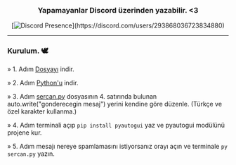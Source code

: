 <br/>
<div align="center">

### Yapamayanlar Discord üzerinden yazabilir. <3
[![Discord Presence](https://lanyard-profile-readme.vercel.app/api/293868036723834880?theme=light&bg=809ecf&animated=false&hideDiscrim=true&borderRadius=30px&idleMessage=Probably%20doing%20something%20else...)](https://discord.com/users/293868036723834880)

</div>

--------------------------------------

### Kurulum. 🕊️
» 1. Adım <a href="https://github.com/Artidox/message-spammer-bot/archive/refs/heads/main.zip">Dosyayı</a> indir.
  
» 2. Adım <a href="https://www.python.org/downloads/">Python'u</a> indir.
  
» 3. Adım <a href="https://github.com/sercwn/message-spammer-bot/blob/main/sercan.py">sercan.py</a> dosyasının 4. satırında bulunan auto.write("gonderecegin mesaj") yerini kendine göre düzenle. (Türkçe ve özel karakter kullanma.)
  
» 4. Adım terminali açıp ```pip install pyautogui``` yaz ve pyautogui modülünü projene kur.
  
» 5. Adım mesajı nereye spamlamasını istiyorsanız orayı açın ve terminale ```py sercan.py``` yazın. 



